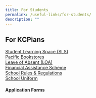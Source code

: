 ```yaml
---
title: For Students
permalink: /useful-links/for-students/
description: ""
---
```

## For KCPians


[Student Learning Space (SLS)](https://learning.moe.edu.sg/)<br>
[Pacific Bookstores](https://www.pacificbookstores.com/public/)<br>
[Leave of Absent (LOA)](https://go.gov.sg/kcpss-loa-form)<br>
[Financial Assistance Scheme](https://www.moe.gov.sg/financial-matters/financial-assistance)<br>
[School Rules & Regulations](/admission/school-rules-n-regulations/)<br>
[School Uniform](/admission/our-school-uniform/)


#### Application Forms